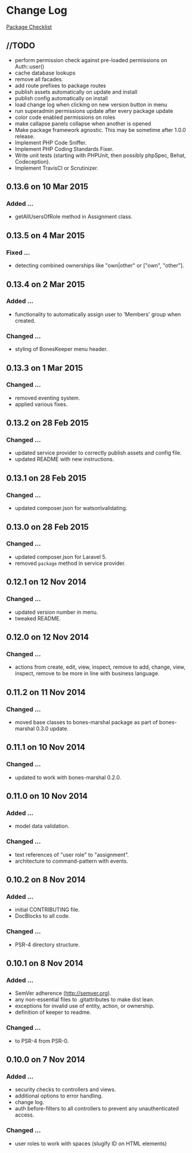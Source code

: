 # Change Log
[Package Checklist](http://phppackagechecklist.com/#1,2,3,4,8,9,10,12,13,14)

## //TODO
- perform permission check against pre-loaded permissions on Auth::user()
- cache database lookups
- remove all facades.
- add route prefixes to package routes
- publish assets automatically on update and install
- publish config automatically on install
- load change log when clicking on new version button in menu
- run superadmin permissions update after every package update
- color code enabled permissions on roles
- make callapse panels collapse when another is opened
- Make package framework agnostic. This may be sometime after 1.0.0 release.
- Implement PHP Code Sniffer.
- Implement PHP Coding Standards Fixer.
- Write unit tests (starting with PHPUnit, then possibly phpSpec, Behat, Codeception).
- Implement TravisCI or Scrutinizer.

## 0.13.6 on 10 Mar 2015
### Added ...
- getAllUsersOfRole method in Assignment class.

## 0.13.5 on 4 Mar 2015
### Fixed ...
- detecting combined ownerships like "own|other" or ["own", "other"].

## 0.13.4 on 2 Mar 2015
### Added ...
- functionality to automatically assign user to 'Members' group when created.

### Changed ...
- styling of BonesKeeper menu header.

## 0.13.3 on 1 Mar 2015
### Changed ...
- removed eventing system.
- applied various fixes.

## 0.13.2 on 28 Feb 2015
### Changed ...
- updated service provider to correctly publish assets and config file.
- updated README with new instructions.

## 0.13.1 on 28 Feb 2015
### Changed ...
- updated composer.json for watson\validating.

## 0.13.0 on 28 Feb 2015
### Changed ...
- updated composer.json for Laravel 5.
- removed `package` method in service provider.

## 0.12.1 on 12 Nov 2014
### Changed ...
- updated version number in menu.
- tweaked README.

## 0.12.0 on 12 Nov 2014
### Changed ...
- actions from create, edit, view, inspect, remove to add, change, view, inspect, remove to be more in line with business language.

## 0.11.2 on 11 Nov 2014
### Changed ...
- moved base classes to bones-marshal package as part of bones-marshal 0.3.0 update.

## 0.11.1 on 10 Nov 2014
### Changed ...
- updated to work with bones-marshal 0.2.0.

## 0.11.0 on 10 Nov 2014
### Added ...
- model data validation.

### Changed ...
- text references of "user role" to "assignment".
- architecture to command-pattern with events.

## 0.10.2 on 8 Nov 2014
### Added ...
- initial CONTRIBUTING file.
- DocBlocks to all code.

### Changed ...
- PSR-4 directory structure.

## 0.10.1 on 8 Nov 2014
### Added ...
- SemVer adherence (http://semver.org).
- any non-essential files to .gitattributes to make dist lean.
- exceptions for invalid use of entity, action, or ownership.
- definition of keeper to readme.

### Changed ...
- to PSR-4 from PSR-0.

## 0.10.0 on 7 Nov 2014
### Added ...
- security checks to controllers and views.
- additional options to error handling.
- change log.
- auth before-filters to all controllers to prevent any unauthenticated access.

### Changed ...
- user roles to work with spaces (slugify ID on HTML elements)
